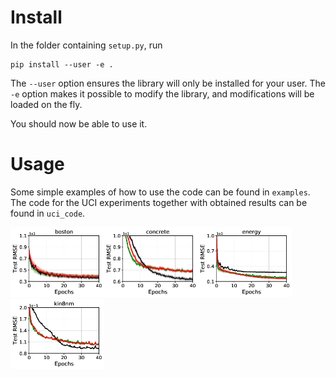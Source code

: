 # Install

In the folder containing `setup.py`, run 
```
pip install --user -e .
```
The `--user` option ensures the library will only be installed for your user.
The `-e` option makes it possible to modify the library, and modifications will be loaded on the fly.

You should now be able to use it.

# Usage

Some simple examples of how to use the code can be found in `examples`.
The code for the UCI experiments together with obtained results can be found in `uci_code`.


<img src="uci_code/plots/uci_rmse_boston-page-001.jpg" width="150"><img src="uci_code/plots/uci_rmse_concrete-page-001.jpg" width="150"><img src="uci_code/plots/uci_rmse_energy-page-001.jpg" width="150"><img src="uci_code/plots/uci_rmse_kin8nm-page-001.jpg" width="150">

